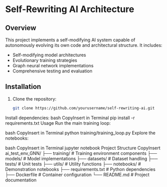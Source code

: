 # Self-Rewriting AI Architecture

## Overview
This project implements a self-modifying AI system capable of autonomously evolving its own code and architectural structure. It includes:

- Self-modifying model architectures
- Evolutionary training strategies
- Graph neural network implementations
- Comprehensive testing and evaluation

## Installation
1. Clone the repository:
   ```bash
   git clone https://github.com/yourusername/self-rewriting-ai.git

Install dependencies:
bash
CopyInsert in Terminal
pip install -r requirements.txt
Usage
Run the main training loop:

bash
CopyInsert in Terminal
python training/training_loop.py
Explore the notebooks:

bash
CopyInsert in Terminal
jupyter notebook
Project Structure
CopyInsert
ai_test_env_GNN/
├── training/                  # Training environment components
├── models/                    # Model implementations
├── datasets/                  # Dataset handling
├── tests/                     # Unit tests
├── utils/                     # Utility functions
├── notebooks/                 # Demonstration notebooks
├── requirements.txt           # Python dependencies
├── Dockerfile                 # Container configuration
└── README.md                  # Project documentation